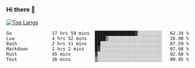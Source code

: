 ### Hi there 👋

<!--
**3Xpl0it3r/3Xpl0it3r** is a ✨ _special_ ✨ repository because its `README.md` (this file) appears on your GitHub profile.

Here are some ideas to get you started:

- 🔭 I’m currently working on ...
- 🌱 I’m currently learning ...
- 👯 I’m looking to collaborate on ...
- 🤔 I’m looking for help with ...
- 💬 Ask me about ...
- 📫 How to reach me: ...
- 😄 Pronouns: ...
- ⚡ Fun fact: ...
-->


[![Top Langs](https://github-readme-stats.vercel.app/api/top-langs/?username=3Xpl0it3r&layout=compact)](https://github.com/3Xpl0it3r/3Xpl0it3r)

<!--START_SECTION:waka-->

```text
Go               17 hrs 59 mins  ███████████████▓░░░░░░░░░   62.34 %
Lua              4 hrs 52 mins   ████▒░░░░░░░░░░░░░░░░░░░░   16.90 %
Bash             2 hrs 11 mins   ██░░░░░░░░░░░░░░░░░░░░░░░   07.59 %
Markdown         2 hrs 2 mins    █▓░░░░░░░░░░░░░░░░░░░░░░░   07.08 %
Rust             45 mins         ▓░░░░░░░░░░░░░░░░░░░░░░░░   02.60 %
Text             16 mins         ▒░░░░░░░░░░░░░░░░░░░░░░░░   00.95 %
```

<!--END_SECTION:waka-->
